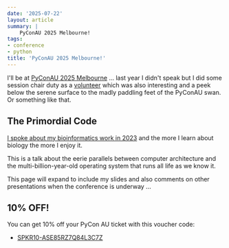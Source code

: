 ```yaml
---
date: '2025-07-22'
layout: article
summary: |
    PyConAU 2025 Melbourne!
tags:
- conference
- python
title: 'PyConAU 2025 Melbourne!'
---
```


I'll be at [PyConAU 2025 Melbourne](https://2025.pycon.org.au/)
... last year I didn't speak but I did some session chair duty 
as a [volunteer](https://2024.pycon.org.au/attend/volunteer/) which
was also interesting and a peek below the serene surface to the madly
paddling feet of the PyConAU swan.  Or something like that.

## The Primordial Code

[I spoke about my bioinformatics work in 2023](../pycon-pyconau-2023-adelaide/)
and the more I learn about biology the more I enjoy it.

This is a talk about the eerie parallels between computer architecture and
the multi-billion-year-old operating system that runs all life as we know it.

This page will expand to include my slides and also comments on 
other presentations when the conference is underway ...

## 10% OFF!

You can get 10% off your PyCon AU ticket with this voucher code:
* [SPKR10-ASE85RZ7Q84L3C7Z](https://pretix.eu/pyconau/2025/redeem?voucher=SPKR10-ASE85RZ7Q84L3C7Z)

